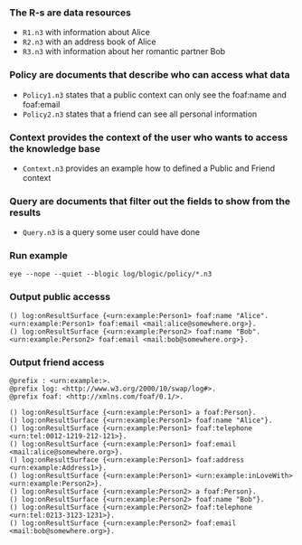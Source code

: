 ### The R-s are data resources

- `R1.n3` with information about Alice
- `R2.n3` with an address book of Alice
- `R3.n3` with information about her romantic partner Bob

### Policy are documents that describe who can access what data

- `Policy1.n3` states that a public context can only see the foaf:name and foaf:email
- `Policy2.n3` states that a friend can see all personal information

### Context provides the context of the user who wants to access the knowledge base

- `Context.n3` provides an example how to defined a Public and Friend context
  
### Query are documents that filter out the fields to show from the results

- `Query.n3` is a query some user could have done

### Run example

```
eye --nope --quiet --blogic log/blogic/policy/*.n3
```

### Output public accesss

```
() log:onResultSurface {<urn:example:Person1> foaf:name "Alice". <urn:example:Person1> foaf:email <mail:alice@somewhere.org>}.
() log:onResultSurface {<urn:example:Person2> foaf:name "Bob". <urn:example:Person2> foaf:email <mail:bob@somewhere.org>}.
```

### Output friend access

```
@prefix : <urn:example:>.
@prefix log: <http://www.w3.org/2000/10/swap/log#>.
@prefix foaf: <http://xmlns.com/foaf/0.1/>.

() log:onResultSurface {<urn:example:Person1> a foaf:Person}.
() log:onResultSurface {<urn:example:Person1> foaf:name "Alice"}.
() log:onResultSurface {<urn:example:Person1> foaf:telephone <urn:tel:0012-1219-212-121>}.
() log:onResultSurface {<urn:example:Person1> foaf:email <mail:alice@somewhere.org>}.
() log:onResultSurface {<urn:example:Person1> foaf:address <urn:example:Address1>}.
() log:onResultSurface {<urn:example:Person1> <urn:example:inLoveWith> <urn:example:Person2>}.
() log:onResultSurface {<urn:example:Person2> a foaf:Person}.
() log:onResultSurface {<urn:example:Person2> foaf:name "Bob"}.
() log:onResultSurface {<urn:example:Person2> foaf:telephone <urn:tel:0213-3123-1231>}.
() log:onResultSurface {<urn:example:Person2> foaf:email <mail:bob@somewhere.org>}.
```